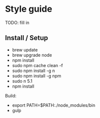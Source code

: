 

# Style guide
TODO: fill in


## Install / Setup

  * brew update
  * brew upgrade node
  * npm install
  * sudo npm cache clean -f  
  * sudo npm install -g n  
  * sudo npm install -g npm
  * sudo n 5.1
  * npm install

Build:

  * export PATH=$PATH:./node_modules/bin
  * gulp

